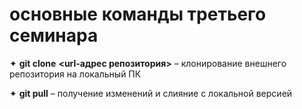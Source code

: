 # основные команды третьего семинара 

✦ **git clone** **<url-адрес репозитория>** – клонирование внешнего репозитория на
локальный ПК

✦ **git pull** – получение изменений и слияние с локальной версией